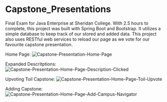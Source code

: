# Capstone_Presentations
Final Exam for Java Enterprise at Sheridan College. With 2.5 hours to complete, this project was built with Spring Boot and Bootstrap. It utilizes a simple database to keep track of our stored and added data. This project also uses RESTful web services to reload our page as we vote for our favourite capstone presentation.

Home Page:
![Capstone-Presentation-Home-Page](https://user-images.githubusercontent.com/19481324/156096424-83f71541-60dd-4f3c-9483-38b955a46f68.png)

Expanded Descritptions:
![Capstone-Presentation-Home-Page-Description-Clicked](https://user-images.githubusercontent.com/19481324/156096604-2f92d508-ecea-4403-bbcb-980ebb37c128.png)

Upvoting Toil Capstone:
![Capstone-Presentation-Home-Page-Toil-Upvote](https://user-images.githubusercontent.com/19481324/156096658-614ae2e0-3e9a-4b68-9f58-249f099a041e.png)

Adding Capstone:
![Capstone-Presentation-Home-Page-Add-Campus-Navigator](https://user-images.githubusercontent.com/19481324/156096728-dcc346ab-3904-4ec9-b477-4c52d52f64c7.png)
